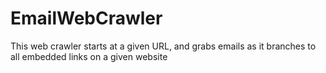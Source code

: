 # EmailWebCrawler
This web crawler starts at a given URL, and grabs emails as it branches to all embedded links on a given website
